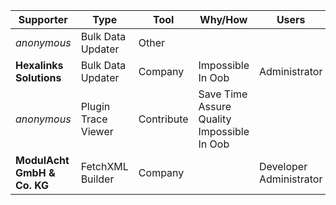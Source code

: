 Supporter|Type|Tool|Why/How|Users|Month
---|---|---|---|---|---
_anonymous_ | Bulk Data Updater | Other |  |  | 2025-02
**Hexalinks Solutions** | Bulk Data Updater | Company | Impossible In Oob | Administrator | 2025-01
_anonymous_ | Plugin Trace Viewer | Contribute | Save Time<br/> Assure Quality<br/> Impossible In Oob |  | 2025-01
**ModulAcht GmbH & Co. KG** | FetchXML Builder | Company |  | Developer<br/> Administrator | 2024-11
